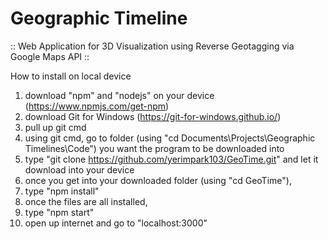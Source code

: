 # Geographic Timeline
:: Web Application for 3D Visualization using Reverse Geotagging via Google Maps API ::

How to install on local device
1. download "npm" and "nodejs" on your device (https://www.npmjs.com/get-npm)
2. download Git for Windows (https://git-for-windows.github.io/)
3. pull up git cmd 
4. using git cmd, go to folder (using "cd Documents\Projects\Geographic Timelines\Code") you want the program to be downloaded into
5. type "git clone https://github.com/yerimpark103/GeoTime.git" and let it download into your device
6. once you get into your downloaded folder (using "cd GeoTime"), 
7. type "npm install"
8. once the files are all installed,
9. type "npm start"
10. open up internet and go to "localhost:3000"
